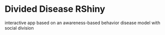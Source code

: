 # Divided Disease RShiny
 interactive app based on an awareness-based behavior disease model with social division
